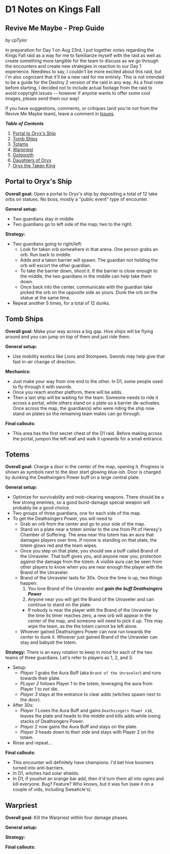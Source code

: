 # D1 Notes on Kings Fall
## Revive Me Maybe - Prep Guide

_by cpTylor_

In preparation for Day 1 on Aug 23rd, I put together notes regarding the Kings Fall raid as a way for me to familiarize myself with the raid as well as create something more tangible for the team to discuss as we go through the encounters and create new strategies in reaction  to our Day 1 experience. Needless to say, I couldn't be more excited about this raid, but I'm also cognizant that it'll be a new raid for me entirely. This is not intended to be a guide for the Destiny 2 version of the raid in any way. As a final note before starting, I decided not to include actual footage from the raid to avoid copyright issues -- however if anyone wants to offer some cool images, please send them our way!

If you have suggestions, comments, or critiques (and you're not from the Revive Me Maybe team), leave a comment in [Issues](https://github.com/cptylor/destiny-notes/issues).


_**Table of Contents**_
1. [Portal to Oryx's Ship]()
2. [Tomb Ships]()
3. [Totams]()
4. [Warpriest]()
5. [Golgoroth]()
6. [Daughters of Oryx]()
7. [Oryx the Taken King]()

## Portal to Oryx's Ship

**Overall goal:** Open a portal to Oryx's ship by depositing a total of 12 take orbs on statues. No boss, mostly a "public event" type of encounter.

**General setup:**
* Two guardians stay in middle
* Two guardians go to left side of the map; two to the right.

**Strategy:**
* Two guardians going to right/left:
    * Look for taken orb somewhere in that arena. One person grabs an orb. Run back to middle.
    * Adds and a taken barrier will spawn. The guardian not holding the orb will escort the other guardian.
    * To take the barrier down, shoot it. If the barrier is close enough to the middle, the two guardians in the middle can help take them down.
    * Once back into the center, communicate with the guardian take picked the orb on the opposite side as yours. Dunk the orb on the statue at the same time.
* Repeat another 5 times, for a total of 12 dunks.


## Tomb Ships

**Overall goal:** Make your way across a big gap. Hive ships will be flying around and you can jump on top of them and just ride them.

**General setup:**
* Use mobility exotics like Lions and Stompees. Swords may help give that fast in-air change of direction.

**Mechanics:**
* Just make your way from one end to the other. In D1, some people used to fly through it with swords.
* Once you reach another platform, there will be adds.
* Then a last ship will be waiting for the team. Someone needs to ride it across a portal, while others stand on a plate so a barrier de-activates. Once across the map, the guardian(s) who were riding the ship now stand on plates so the remaining team mates can go through.

**Final callouts:**
* This area has the first secret chest of the D1 raid. Before making across the portal, jumpon the left wall and walk it upwards for a small entrance.

## Totems

**Overall goal:** Charge a door in the center of the map, opening it. Progress is shown as symbols next to the door start glowing blue-ish. Door is charged by dunking the Deathsingers Power buff on a large central plate.

**General setup:**
* Optimize for survivability and mob-clearing weapons. There should be a few strong enemies, so a good burst-damage special weapon will probably be a good choice.
* Two groups of three guardians, one for each side of the map.
* To get the Deathsingers Power, you will need to
    * Grab an orb from the center and go to your side of the map.
    * Stand on a plate near a totem similar to the one from Pit of Heresy's Chamber of Suffering. The area near this totem has an aura that damages players over time. If noone is standing on that plate, the totem glows red and the team wipes.
    * Once you step on that plate, you should see a buff called Brand of the Unraveler. That buff gives you, and anyone near you, protection against the damage from the totem. A visible aura can be seen from other players to know when  you are near enough the player with the Brand of the Unraveler.
    * Brand of the Unraveler lasts for 30s. Once the time is up, two things happen:
      1. You love Brand of the Unraveler and **_gain the buff Deathsingers Power_**
      2. Anyone near you will get the Brand of the Unraveler and can continue to stand on the plate.
      * If nobody is near the player with the Brand of the Unraveler by the time its timer reaches zero, a new orb will appear in the center of the map, and someone will need to pick it up. This may wipe the team, as the the totam cannot be left alone.
    * Whoever gained Deathsingers Power can now run towards the center to dunk it. Whoever just gained Brand of the Unraveler can stay and babysit the totem.


**Strategy:** There is an easy rotation to keep in mind for each of the two teams of three guardians. Let's refer to players as 1, 2, and 3.
* Setup:
  * *Player 1* grabs the Aura Buff (aka `Brand of the Unraveler`) and runs towards their plate.
  * *PLayer 2* follows Player 1 to the totem, leveraging the aura from Player 1 to not die.
  * *Player 3* stays at the entrance to clear adds (witches spawn next to the door).
* After 30s:
  * *Player 1* Loses the Aura Buff and gains `Deathsingers Power x10`, leaves the plate and heads to the middle and kills adds while losing stacks of Deathsingers Power.
  * *Player 2* now gains the Aura Buff and stays on the plate.
  * *Player 3* heads down to their side and stays with Player 2 on the totem.
* Rinse and repeat...

**Final callouts:**
* This encounter will definitely have champions. I'd bet hive boomers turned into anti-barriers.
* In D1, witches had solar shields.
* In D1, if youshot an orange bar add, then it'd turn them all into ogres and kill everyone. Bug? Feature? Who knows, but it was fun (saw it on a couple of vids, including Sweaticle's).

## Warpriest

**Overall goal:** Kill the Warpriest within four damage phases.

**General setup:**


**Strategy:**

**Final callouts:**
